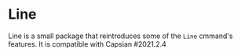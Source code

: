 # Line
Line is a small package that reintroduces some of the `Line` cmmand's features.
It is compatible with Capsian #2021.2.4
